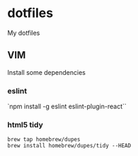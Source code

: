 dotfiles
========

My dotfiles


VIM
---

Install some dependencies

### eslint

`npm install -g eslint eslint-plugin-react``

### html5 tidy

```
brew tap homebrew/dupes
brew install homebrew/dupes/tidy --HEAD
```
